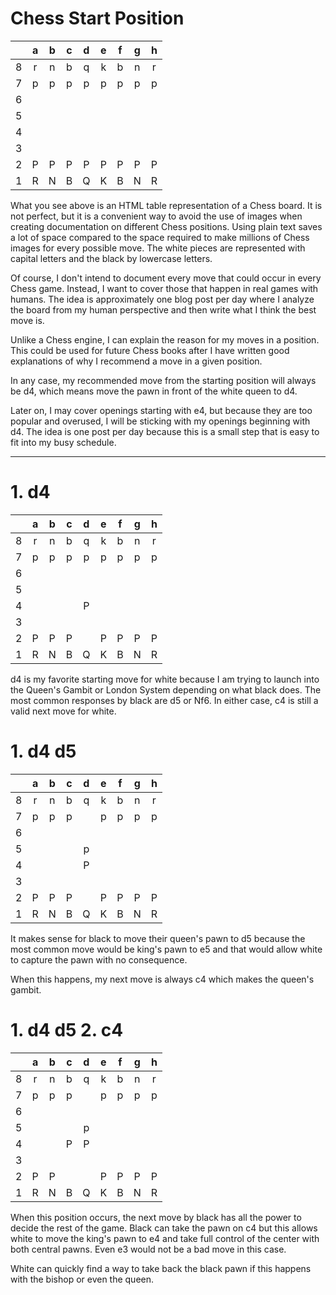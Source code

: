 # Chess Start Position


||a|b|c|d|e|f|g|h|
|:---:|:---:|:---:|:---:|:---:|:---:|:---:|:---:|:---:|
| 8 | r | n | b | q | k | b | n | r |
| 7 | p | p | p | p | p | p | p | p |
| 6 |   |   |   |   |   |   |   |   |
| 5 |   |   |   |   |   |   |   |   |
| 4 |   |   |   |   |   |   |   |   |
| 3 |   |   |   |   |   |   |   |   |
| 2 | P | P | P | P | P | P | P | P |
| 1 | R | N | B | Q | K | B | N | R |

What you see above is an HTML table representation of a Chess board. It is not perfect, but it is a convenient way to avoid the use of images when creating documentation on different Chess positions. Using plain text saves a lot of space compared to the space required to make millions of Chess images for every possible move. The white pieces are represented with capital letters and the black by lowercase letters.

Of course, I don't intend to document every move that could occur in every Chess game. Instead, I want to cover those that happen in real games with humans. The idea is approximately one blog post per day where I analyze the board from my human perspective and then write what I think the best move is.

Unlike a Chess engine, I can explain the reason for my moves in a position. This could be used for future Chess books after I have written good explanations of why I recommend a move in a given position.

In any case, my recommended move from the starting position will always be d4, which means move the pawn in front of the white queen to d4.

Later on, I may cover openings starting with e4, but because they are too popular and overused, I will be sticking with my openings beginning with d4. The idea is one post per day because this is a small step that is easy to fit into my busy schedule.



---

# 1. d4

||a|b|c|d|e|f|g|h|
|:---:|:---:|:---:|:---:|:---:|:---:|:---:|:---:|:---:|
| 8 | r | n | b | q | k | b | n | r |
| 7 | p | p | p | p | p | p | p | p |
| 6 |   |   |   |   |   |   |   |   |
| 5 |   |   |   |   |   |   |   |   |
| 4 |   |   |   | P |   |   |   |   |
| 3 |   |   |   |   |   |   |   |   |
| 2 | P | P | P |   | P | P | P | P |
| 1 | R | N | B | Q | K | B | N | R |

d4 is my favorite starting move for white because I am trying to launch into the Queen's Gambit or London System depending on what black does. The most common responses by black are d5 or Nf6. In either case, c4 is still a valid next move for white.

# 1. d4 d5

||a|b|c|d|e|f|g|h|
|:---:|:---:|:---:|:---:|:---:|:---:|:---:|:---:|:---:|
| 8 | r | n | b | q | k | b | n | r |
| 7 | p | p | p |   | p | p | p | p |
| 6 |   |   |   |   |   |   |   |   |
| 5 |   |   |   | p |   |   |   |   |
| 4 |   |   |   | P |   |   |   |   |
| 3 |   |   |   |   |   |   |   |   |
| 2 | P | P | P |   | P | P | P | P |
| 1 | R | N | B | Q | K | B | N | R |

It makes sense for black to move their queen's pawn to d5 because the most common move would be king's pawn to e5 and that would allow white to capture the pawn with no consequence.

When this happens, my next move is always c4 which makes the queen's gambit.


# 1. d4 d5 2. c4

||a|b|c|d|e|f|g|h|
|:---:|:---:|:---:|:---:|:---:|:---:|:---:|:---:|:---:|
| 8 | r | n | b | q | k | b | n | r |
| 7 | p | p | p |   | p | p | p | p |
| 6 |   |   |   |   |   |   |   |   |
| 5 |   |   |   | p |   |   |   |   |
| 4 |   |   | P | P |   |   |   |   |
| 3 |   |   |   |   |   |   |   |   |
| 2 | P | P |   |   | P | P | P | P |
| 1 | R | N | B | Q | K | B | N | R |

When this position occurs, the next move by black has all the power to decide the rest of the game. Black can take the pawn on c4 but this allows white to move the king's pawn to e4 and take full control of the center with both central pawns. Even e3 would not be a bad move in this case.

White can quickly find a way to take back the black pawn if this happens with the bishop or even the queen.